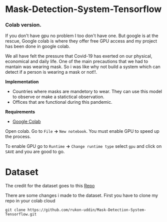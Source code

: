 # Mask-Detection-System-Tensorflow
### Colab version.
If you don't have gpu no problem I too don't have one. But google is at the rescue, Google colab is where they offer free GPU access and my project has been done in google colab. 

We all have felt the pressure that Covid-19 has exerted on our physical, economical and daily life. One of the main precautions that we had to mantain was wearing mask. So i was like why not build a system which can detect if a person is wearing a mask or not!!.

**Implementation**
  - Countries where masks are mandetory to wear. They can use this model to observe or make a statictical observation.
  - Offices that are functional during this pandemic.

**Requirements**
  - [Google Colab](https://colab.research.google.com/notebooks/intro.ipynb)

Open colab.
Go to `File` **->** `New notebook`. You must enable GPU to speed up the process.

To enable GPU go to `Runtime` **->** `Change runtime type` select `gpu` and click on `SAVE` and you are good to go.

# Dataset
The credit for the dataset goes to this [Repo](https://github.com/chandrikadeb7/Face-Mask-Detection)

There are some changes i made to the dataset.
First you have to clone my repo in your colab cloud
```Code
git clone https://github.com/rukon-uddin/Mask-Detection-System-Tensorflow.git
```


